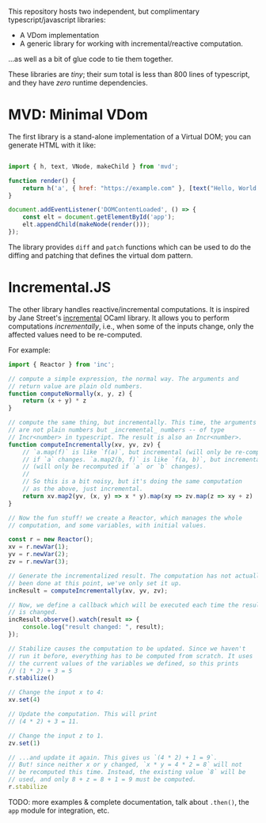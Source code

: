 This repository hosts two independent, but complimentary
typescript/javascript libraries:

- A VDom implementation
- A generic library for working with incremental/reactive computation.

...as well as a bit of glue code to tie them together.

These libraries are *tiny*; their sum total is less than 800 lines of
typescript, and they have *zero* runtime dependencies.

# MVD: Minimal VDom

The first library is a stand-alone implementation of a Virtual DOM;
you can generate HTML with it like:

```javascript

import { h, text, VNode, makeChild } from 'mvd';

function render() {
    return h('a', { href: "https://example.com" }, [text("Hello, World!")]);
}

document.addEventListener('DOMContentLoaded', () => {
    const elt = document.getElementById('app');
    elt.appendChild(makeNode(render()));
});

```

The library provides `diff` and `patch` functions which can be used to
do the diffing and patching that defines the virtual dom pattern.

# Incremental.JS

The other library handles reactive/incremental computations. It is
inspired by Jane Street's [incremental][incremental] OCaml library.
It allows you to perform computations _incrementally_, i.e., when some
of the inputs change, only the affected values need to be re-computed.

For example:

```javascript
import { Reactor } from 'inc';

// compute a simple expression, the normal way. The arguments and
// return value are plain old numbers.
function computeNormally(x, y, z) {
    return (x + y) * z
}

// compute the same thing, but incrementally. This time, the arguments
// are not plain numbers but _incremental_ numbers -- of type
// Incr<number> in typescript. The result is also an Incr<number>.
function computeIncrementally(xv, yv, zv) {
    // `a.map(f)` is like `f(a)`, but incremental (will only be re-computed
    // if `a` changes. `a.map2(b, f)` is like `f(a, b)`, but incremental
    // (will only be recomputed if `a` or `b` changes).
    //
    // So this is a bit noisy, but it's doing the same computation
    // as the above, just incremental.
    return xv.map2(yv, (x, y) => x * y).map(xy => zv.map(z => xy + z)
}

// Now the fun stuff! we create a Reactor, which manages the whole
// computation, and some variables, with initial values.

const r = new Reactor();
xv = r.newVar(1);
yv = r.newVar(2);
zv = r.newVar(3);

// Generate the incrementalized result. The computation has not actually
// been done at this point, we've only set it up.
incResult = computeIncrementally(xv, yv, zv);

// Now, we define a callback which will be executed each time the result
// is changed.
incResult.observe().watch(result => {
    console.log("result changed: ", result);
});

// Stabilize causes the computation to be updated. Since we haven't
// run it before, everything has to be computed from scratch. It uses
// the current values of the variables we defined, so this prints
// (1 * 2) + 3 = 5
r.stabilize()

// Change the input x to 4:
xv.set(4)

// Update the computation. This will print
// (4 * 2) + 3 = 11.

// Change the input z to 1.
zv.set(1)

// ...and update it again. This gives us `(4 * 2) + 1 = 9`.
// But! since neither x or y changed, `x * y = 4 * 2 = 8` will not
// be recomputed this time. Instead, the existing value `8` will be
// used, and only 8 + z = 8 + 1 = 9 must be computed.
r.stabilize
```

TODO: more examples & complete documentation, talk about `.then()`, the
`app` module for integration, etc.

[incremental]: https://opensource.janestreet.com/incremental/
